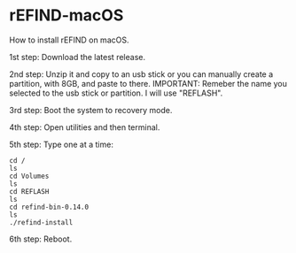# rEFIND-macOS
How to install rEFIND on macOS.

1st step:
Download the latest release.

2nd step:
Unzip it and copy to an usb stick or you can manually create a partition, with 8GB, and paste to there.
IMPORTANT: Remeber the name you selected to the usb stick or partition. I will use "REFLASH".

3rd step:
Boot the system to recovery mode.

4th step:
Open utilities and then terminal.

5th step:
Type one at a time:

```
cd /
ls
cd Volumes
ls
cd REFLASH
ls
cd refind-bin-0.14.0
ls
./refind-install
```

  

6th step:
Reboot.

